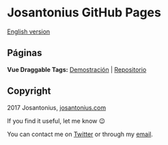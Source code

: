 # Josantonius GitHub Pages

[English version](README.md)

## Páginas

**Vue Draggable Tags:** [Demostración](https://josantonius.github.io/vue-draggable-tags/) | [Repositorio](https://josantonius.github.io/vue-draggable-tags/)

## Copyright

2017 Josantonius, [josantonius.com](https://josantonius.com/)

If you find it useful, let me know :wink:

You can contact me on [Twitter](https://twitter.com/Josantonius) or through my [email](mailto:hello@josantonius.com).